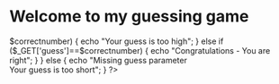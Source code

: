 

<html>
<body>
<title> samyuktha  7521b1aa </title>
<h1> Welcome to my guessing game</h1>

<?php
$correctnumber=9; 
if(isset($_GET['guess']))
{
  if (is_numeric($_GET['guess'])===FALSE)
 {
echo "Your guess is not a number";
}
else if ($_GET['guess']<$correctnumber)
 {
echo "Your guess is too low";
}
else if ($_GET['guess']>$correctnumber)
 {
echo "Your guess is too high";
}
else if ($_GET['guess']==$correctnumber)
 {
echo "Congratulations - You are right";
}
}
else
{
echo "Missing guess parameter <br> Your guess is too short";
}
?>
</body>
</html>

